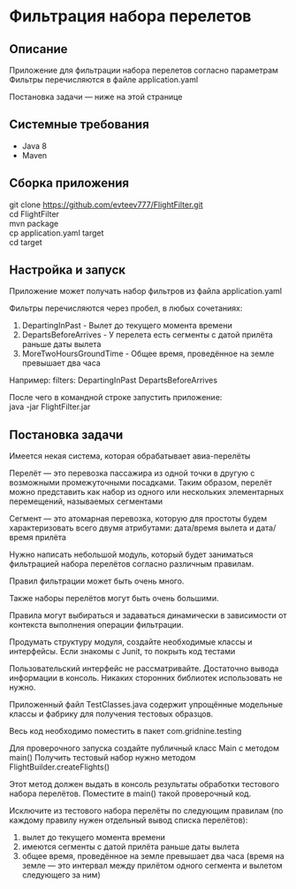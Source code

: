 # Фильтрация набора перелетов

## Описание 

Приложение для фильтрации набора перелетов согласно параметрам \
Фильтры перечисляются в файле application.yaml

Постановка задачи — ниже на этой странице

## Системные требования

- Java 8
- Maven

## Сборка приложения

git clone https://github.com/evteev777/FlightFilter.git \
cd FlightFilter \
mvn package \
cp application.yaml target \
cd target

## Настройка и запуск

Приложение может получать набор фильтров из файла application.yaml

Фильтры перечисляются через пробел, в любых сочетаниях:
1. DepartingInPast - Вылет до текущего момента времени
2. DepartsBeforeArrives - У перелета есть сегменты с датой прилёта раньше даты вылета
3. MoreTwoHoursGroundTime - Общее время, проведённое на земле превышает два часа 

Например:
filters: DepartingInPast DepartsBeforeArrives

После чего в командной строке запустить приложение: \
java -jar FlightFilter.jar

## Постановка задачи

Имеется некая система, которая обрабатывает авиа-перелёты
 
Перелёт — это перевозка пассажира из одной точки в другую с возможными промежуточными посадками. 
Таким образом, перелёт можно представить как набор из одного или нескольких элементарных перемещений, называемых сегментами
 
Сегмент — это атомарная перевозка, которую для простоты будем характеризовать всего двумя атрибутами: дата/время вылета и дата/время прилёта

Нужно написать небольшой модуль, который будет заниматься фильтрацией набора перелётов согласно различным правилам. 

Правил фильтрации может быть очень много. 

Также наборы перелётов могут быть очень большими. 

Правила могут выбираться и задаваться динамически в зависимости от контекста выполнения операции фильтрации.

Продумать структуру модуля, создайте необходимые классы и интерфейсы. 
Если знакомы с Junit, то покрыть код тестами

Пользовательский интерфейс не рассматривайте. Достаточно вывода информации в консоль.
Никаких сторонних библиотек использовать не нужно.

Приложенный файл TestClasses.java содержит упрощённые модельные классы и фабрику для получения тестовых образцов. 

Весь код необходимо поместить в пакет com.gridnine.testing

Для проверочного запуска создайте публичный класс Main c методом main() 
Получить тестовый набор нужно методом FlightBuilder.createFlights()

Этот метод должен выдать в консоль результаты обработки тестового набора перелётов. 
Поместите в main() такой проверочный код. 

Исключите из тестового набора перелёты по следующим правилам (по каждому правилу нужен отдельный вывод списка перелётов):
1.	вылет до текущего момента времени
2.	имеются сегменты с датой прилёта раньше даты вылета
3.	общее время, проведённое на земле превышает два часа (время на земле — это интервал между прилётом одного сегмента и вылетом следующего за ним)
